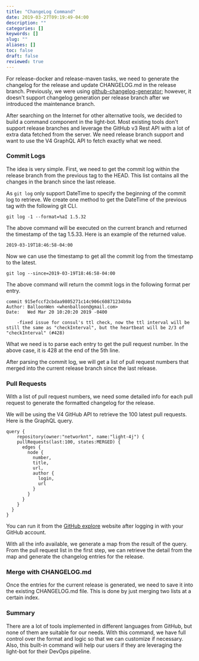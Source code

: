 ```yaml
---
title: "ChangeLog Command"
date: 2019-03-27T09:19:49-04:00
description: ""
categories: []
keywords: []
slug: ""
aliases: []
toc: false
draft: false
reviewed: true
---
```


For release-docker and release-maven tasks, we need to generate the changelog for the release and update CHANGELOG.md in the release branch. Previously, we were using [github-changelog-generator][]; however, it doesn't support changelog generation per release branch after we introduced the maintenance branch. 

After searching on the Internet for other alternative tools, we decided to build a command component in the light-bot. Most existing tools don't support release branches and leverage the GitHub v3 Rest API with a lot of extra data fetched from the server. We need release branch support and want to use the V4 GraphQL API to fetch exactly what we need. 

### Commit Logs

The idea is very simple. First, we need to get the commit log within the release branch from the previous tag to the HEAD. This list contains all the changes in the branch since the last release. 

As `git log` only support DateTime to specify the beginning of the commit log to retrieve. We create one method to get the DateTime of the previous tag with the following git CLI.

```
git log -1 --format=%aI 1.5.32
```

The above command will be executed on the current branch and returned the timestamp of the tag 1.5.33. Here is an example of the returned value.

```
2019-03-19T18:46:58-04:00
```

Now we can use the timestamp to get all the commit log from the timestamp to the latest. 

```
git log --since=2019-03-19T18:46:58-04:00
```

The above command will return the commit logs in the following format per entry.

```
commit 915efccf2cbdaa9805271c14c906c60871234b9a
Author: BalloonWen <whenballoon@gmail.com>
Date:   Wed Mar 20 10:20:20 2019 -0400

    -fixed issue for consul's ttl check, now the ttl interval will be still the same as "checkInterval", but the heartbeat will be 2/3 of "checkInterval" (#428)
```

What we need is to parse each entry to get the pull request number. In the above case, it is 428 at the end of the 5th line. 

After parsing the commit log, we will get a list of pull request numbers that merged into the current release branch since the last release. 

### Pull Requests

With a list of pull request numbers, we need some detailed info for each pull request to generate the formatted changelog for the release. 

We will be using the V4 GitHub API to retrieve the 100 latest pull requests. Here is the GraphQL query.

```
query {
    repository(owner:"networknt", name:"light-4j") {
    pullRequests(last:100, states:MERGED) {
      edges {
        node {
          number,
          title,
          url,
          author {
            login,
            url
          }
        }
      }
    }
  }
}
```

You can run it from the [GitHub explore][] website after logging in with your GitHub account. 

With all the info available, we generate a map from the result of the query. From the pull request list in the first step, we can retrieve the detail from the map and generate the changelog entries for the release. 

### Merge with CHANGELOG.md

Once the entries for the current release is generated, we need to save it into the existing CHANGELOG.md file. This is done by just merging two lists at a certain index. 

### Summary

There are a lot of tools implemented in different languages from GitHub, but none of them are suitable for our needs. With this command, we have full control over the format and logic so that we can customize if necessary. Also, this built-in command will help our users if they are leveraging the light-bot for their DevOps pipeline. 

[github-changelog-generator]: https://github.com/github-changelog-generator/github-changelog-generator
[GitHub explore]: https://developer.github.com/v4/explorer/

